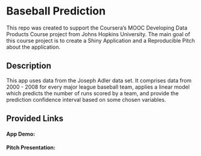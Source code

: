 # Baseball Prediction
This repo was created to support the Coursera’s MOOC Developing Data Products Course project from Johns Hopkins University. 
The main goal of this course project is to create a Shiny Application and a Reproducible Pitch about the application.

## Description
This app uses data from the Joseph Adler data set. It comprises data from 2000 - 2008 for every major league baseball team, 
applies a linear model which predicts the number of runs scored by a team, and provide the prediction confidence interval based
on some chosen variables.

## Provided Links
#### App Demo:

#### Pitch Presentation:
